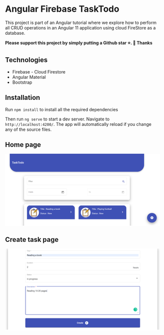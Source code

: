 # Angular Firebase TaskTodo

This project is part of an Angular tutorial where we explore how to perform all CRUD operations in an Angular 11 application using cloud FireStore as a database.


**Please support this project by simply putting a Github star ⭐. 🙏 Thanks**

## Technologies

- Firebase - Cloud Firestore
- Angular Material
- Bootstrap


## Installation

Run `npm install` to install all the required dependencies

Then run `ng serve` to start a dev server.
Navigate to `http://localhost:4200/`. The app will automatically reload if you change any of the source files.

## Home page

![home](https://github.com/abdelghanihanihani/angular-tasktodo-app/blob/master/src/assets/home.PNG)

## Create task page 

![create](https://github.com/abdelghanihanihani/angular-tasktodo-app/blob/master/src/assets/create.PNG)
